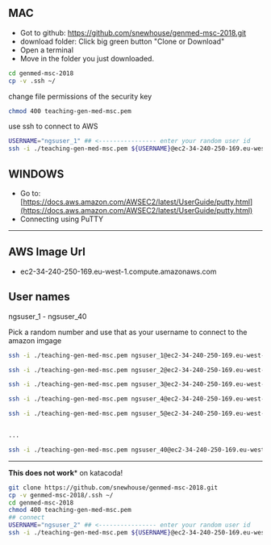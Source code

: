 ## MAC

- Got to github: https://github.com/snewhouse/genmed-msc-2018.git
- download folder: Click big green button "Clone or Download"
- Open a terminal
- Move in the folder you just downloaded.


```bash
cd genmed-msc-2018
cp -v .ssh ~/
```

change file permissions of the security key

```bash
chmod 400 teaching-gen-med-msc.pem
```

use ssh to connect to AWS


```bash
USERNAME="ngsuser_1" ## <---------------- enter your random user id
ssh -i ./teaching-gen-med-msc.pem ${USERNAME}@ec2-34-240-250-169.eu-west-1.compute.amazonaws.com
```

## WINDOWS

- Go to: [https://docs.aws.amazon.com/AWSEC2/latest/UserGuide/putty.html](https://docs.aws.amazon.com/AWSEC2/latest/UserGuide/putty.html)
- Connecting using PuTTY




***********************


## AWS Image Url

- ec2-34-240-250-169.eu-west-1.compute.amazonaws.com

## User names

ngsuser_1 - ngsuser_40

Pick a random number and use that as your username to connect to the amazon imgage

```bash
ssh -i ./teaching-gen-med-msc.pem ngsuser_1@ec2-34-240-250-169.eu-west-1.compute.amazonaws.com

ssh -i ./teaching-gen-med-msc.pem ngsuser_2@ec2-34-240-250-169.eu-west-1.compute.amazonaws.com

ssh -i ./teaching-gen-med-msc.pem ngsuser_3@ec2-34-240-250-169.eu-west-1.compute.amazonaws.com

ssh -i ./teaching-gen-med-msc.pem ngsuser_4@ec2-34-240-250-169.eu-west-1.compute.amazonaws.com

ssh -i ./teaching-gen-med-msc.pem ngsuser_5@ec2-34-240-250-169.eu-west-1.compute.amazonaws.com


...

ssh -i ./teaching-gen-med-msc.pem ngsuser_40@ec2-34-240-250-169.eu-west-1.compute.amazonaws.com
```

************

**This does not work*** on katacoda!

```bash
git clone https://github.com/snewhouse/genmed-msc-2018.git
cp -v genmed-msc-2018/.ssh ~/
cd genmed-msc-2018
chmod 400 teaching-gen-med-msc.pem
## connect
USERNAME="ngsuser_2" ## <---------------- enter your random user id
ssh -i ./teaching-gen-med-msc.pem ${USERNAME}@ec2-34-240-250-169.eu-west-1.compute.amazonaws.com
```
